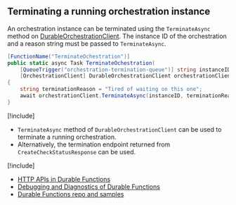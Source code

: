 ## Terminating a running orchestration instance
An orchestration instance can be terminated using the `TerminateAsync` method on [DurableOrchestrationClient](https://docs.microsoft.com/azure/azure-functions/durable-functions-bindings#orchestration-client). The instance ID of the orchestration and a reason string must be passed to `TerminateAsync`.

```csharp
[FunctionName("TerminateOchestration")]
public static async Task TerminateOchestration(
    [QueueTrigger("orchestration-termination-queue")] string instanceID,
    [OrchestrationClient] DurableOrchestrationClient orchestrationClient)
{
    string terminationReason = "Tired of waiting on this one";
    await orchestrationClient.TerminateAsync(instanceID, terminationReason);
}
```

[!include[](../includes/takeaways-heading.md)]
* `TerminateAsync` method of `DurableOrchestrationClient` can be used to terminate a running orchestration.
* Alternatively, the termination endpoint returned from `CreateCheckStatusResponse` can be used.

[!include[](../includes/read-more-heading.md)]
* [HTTP APIs in Durable Functions](https://docs.microsoft.com/azure/azure-functions/durable-functions-http-api)
* [Debugging and Diagnostics of Durable Functions](https://cda.ms/rH)
* [Durable Functions repo and samples](https://github.com/Azure/azure-functions-durable-extension)
